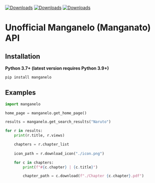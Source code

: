 [![Downloads](https://static.pepy.tech/badge/manganelo)](https://pepy.tech/project/manganelo) [![Downloads](https://static.pepy.tech/badge/manganelo/month)](https://pepy.tech/project/manganelo) [![Downloads](https://static.pepy.tech/badge/manganelo/week)](https://pepy.tech/project/manganelo)

# Unofficial Manganelo (Manganato) API

Installation
-
**Python 3.7+ (latest version requires Python 3.9+)**
```cmd
pip install manganelo
```

Examples
-
```python
import manganelo

home_page = manganelo.get_home_page()

results = manganelo.get_search_results("Naruto")

for r in results:
    print(r.title, r.views)

    chapters = r.chapter_list
    
    icon_path = r.download_icon("./icon.png")

    for c in chapters:
        print(f"#{c.chapter} | {c.title}")

        chapter_path = c.download(f"./Chapter {c.chapter}.pdf")
```
